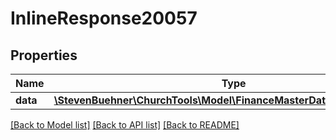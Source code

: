 # InlineResponse20057

## Properties
Name | Type | Description | Notes
------------ | ------------- | ------------- | -------------
**data** | [**\StevenBuehner\ChurchTools\Model\FinanceMasterDataCashDiscounts[]**](FinanceMasterDataCashDiscounts.md) |  | [optional] 

[[Back to Model list]](../../README.md#documentation-for-models) [[Back to API list]](../../README.md#documentation-for-api-endpoints) [[Back to README]](../../README.md)


